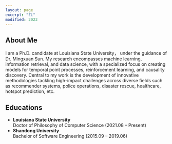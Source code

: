 ```yaml
---
layout: page
excerpt: "ZL"
modified: 2023
---
```


## About Me
I am a Ph.D. candidate at Louisiana State University， under the guidance of Dr. Mingxuan Sun. My research encompasses machine learning, information retrieval, and data science, with a specialized focus on creating models for temporal point processes, reinforcement learning, and causality discovery. Central to my work is the development of innovative methodologies tackling high-impact challenges across diverse fields such as recommender systems, police operations, disaster rescue, healthcare, hotspot prediction, etc. 

## Educations
- **Louisiana State University**<br/>
  Doctor of Philosophy of Computer Science    (2021.08 – Present) 
  <br/>
- **Shandong University**<br/>
  Bachelor of Software Engineering  (2015.09 – 2019.06) 
  <br/>



